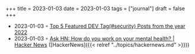 +++
title = 2023-01-03
date = 2023-01-03
tags = ["journal"]
draft = false
+++

-   2023-01-03 ◦ [Top 5 Featured DEV Tag(#security) Posts from the year 2022](https://dev.to/c4r4x35/top-5-featured-dev-tagsecurity-posts-from-the-year-2022-8jh)
-   2023-01-03 ◦ [Ask HN: How do you work on your mental health? | Hacker News](https://news.ycombinator.com/item?id=34218240) ([HackerNews]({{< relref "../topics/hackernews.md" >}}))
